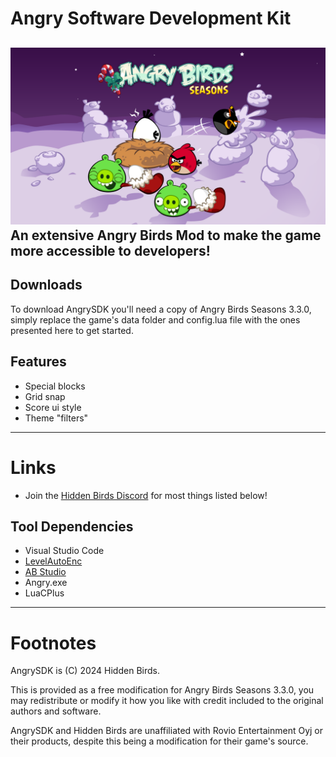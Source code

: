 # Angry Software Development Kit
![screenshot](data/images/pc/SPLASHES_SHEET_PC_1.png)
An extensive Angry Birds Mod to make the game more accessible to developers!
---
## Downloads
To download AngrySDK you'll need a copy of Angry Birds Seasons 3.3.0, simply replace the game's data folder and config.lua file with the ones presented here to get started.
## Features
- Special blocks
- Grid snap
- Score ui style
- Theme "filters" 
---
# Links
- Join the [Hidden Birds Discord](https://discord.gg/Bz24PBHxDE) for most things listed below!
## Tool Dependencies
- Visual Studio Code
- [LevelAutoEnc](https://github.com/GZHYBFHHJ/LevelAutoEnc/releases/)
- [AB Studio](https://github.com/giroletm/ABStudio/releases/tag/v0.1.1-Hotfix1)
- Angry.exe
- LuaCPlus
---
# Footnotes
AngrySDK is (C) 2024 Hidden Birds.

This is provided as a free modification for Angry Birds Seasons 3.3.0, you may redistribute or modify it how you like with credit included to the original authors and software.

AngrySDK and Hidden Birds are unaffiliated with Rovio Entertainment Oyj or their products, despite this being a modification for their game's source.
